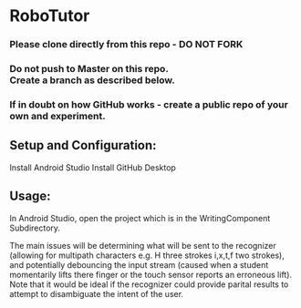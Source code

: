 
# **RoboTutor**

### Please clone directly from this repo - DO NOT FORK
### Do not push to Master on this repo. <br>Create a branch as described below.
### If in doubt on how GitHub works - create a public repo of your own and experiment.


## **Setup and Configuration:**

Install Android Studio
Install GitHub Desktop<br>



## **Usage:**

In Android Studio, open the project which is in the WritingComponent Subdirectory.

The main issues will be determining what will be sent to the recognizer (allowing for multipath characters e.g. H three strokes i,x,t,f two strokes), and potentially debouncing the input stream (caused when a student momentarily lifts there finger or the touch sensor reports an erroneous lift).  Note that it would be ideal if the recognizer could provide parital results to attempt to disambiguate the intent of the user.
